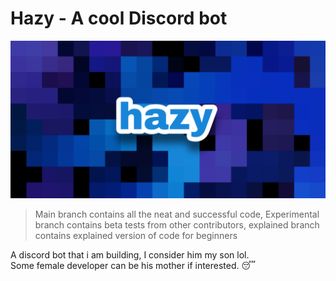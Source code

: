 # Hazy - A cool Discord bot
![Banner image](/images/hazy.png)
> Main branch contains all the neat and successful code, Experimental branch contains beta tests from other contributors, explained branch contains explained version of code for beginners

A discord bot that i am building, I consider him my son lol.<br>
Some female developer can be his mother if interested. 😴
